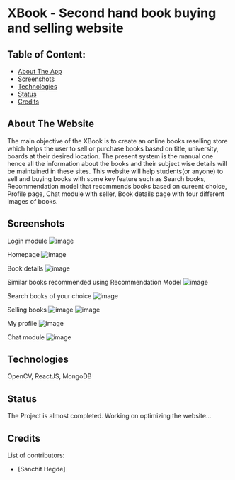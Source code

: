 # XBook - Second hand book buying and selling website


## Table of Content:

- [About The App](#about-the-Website)
- [Screenshots](#screenshots)
- [Technologies](#technologies)
- [Status](#status)
- [Credits](#credits)

## About The Website
The main objective of the XBook is to create an online books reselling store which helps the user to sell or purchase books based on title, university, boards at their desired location.
The present system is the manual one hence all the information about the books and their subject wise details will be maintained in these sites. 
This website will help students(or anyone) to sell and buying books with some key feature such as Search books, Recommendation model that recommends books based on cureent choice, Profile page, Chat module with seller, Book details page with four different images of books.

## Screenshots

Login module
![image](https://github.com/RutwikPatel13/xbook/assets/65476005/5353b416-3b03-4b3d-aa87-c528c67fbfe6)

Homepage
![image](https://github.com/RutwikPatel13/xbook/assets/65476005/c3033e20-1824-4e1c-8070-dc27508a5163)

Book details
![image](https://github.com/RutwikPatel13/xbook/assets/65476005/2f423d8c-8569-4af8-ab9b-a98ea55dcfee)

Similar books recommended using Recommendation Model
![image](https://github.com/RutwikPatel13/xbook/assets/65476005/2f623e06-f037-4ebc-9d37-41b3c6319657)

Search books of your choice
![image](https://github.com/RutwikPatel13/xbook/assets/65476005/dc639420-ba3c-444e-8200-7fa6b701a162)

Selling books
![image](https://github.com/RutwikPatel13/xbook/assets/65476005/47ad04b5-ae8a-453a-bd25-a1729d716c20)
![image](https://github.com/RutwikPatel13/xbook/assets/65476005/ff7177b9-519d-4321-9f9b-3f8b582be8a1)

My profile
![image](https://github.com/RutwikPatel13/xbook/assets/65476005/eda2096a-9e0c-4e49-9b7d-493827418346)

Chat module
![image](https://github.com/RutwikPatel13/xbook/assets/65476005/f9cea799-1863-4dbc-b1ac-53463abbf3cf)


## Technologies
OpenCV, ReactJS, MongoDB

## Status
The Project is almost completed. Working on optimizing the website...

## Credits
List of contributors:
- [Sanchit Hegde]
